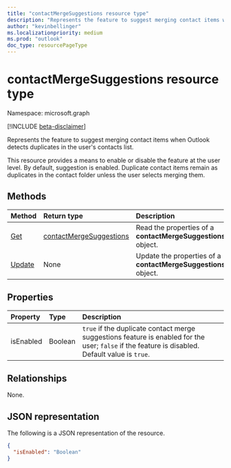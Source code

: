 ```yaml
---
title: "contactMergeSuggestions resource type"
description: "Represents the feature to suggest merging contact items when Outlook detects duplicates in the user's contacts list"
author: "kevinbellinger"
ms.localizationpriority: medium
ms.prod: "outlook"
doc_type: resourcePageType
---
```


# contactMergeSuggestions resource type

Namespace: microsoft.graph

[!INCLUDE [beta-disclaimer](../../includes/beta-disclaimer.md)]

Represents the feature to suggest merging contact items when Outlook detects duplicates in the user's contacts list.

This resource provides a means to enable or disable the feature at the user level. By default, suggestion is enabled. Duplicate contact items remain as duplicates in the contact folder unless the user selects merging them.

## Methods
|Method|Return type|Description|
|:---|:---|:---|
|[Get](../api/contactmergesuggestions-get.md)|[contactMergeSuggestions](contactmergesuggestions.md)|Read the properties of a **contactMergeSuggestions** object.|
|[Update](../api/contactmergesuggestions-update.md)|None |Update the properties of a **contactMergeSuggestions** object.|

## Properties
|Property|Type|Description|
|:---|:---|:---|
|isEnabled|Boolean|`true` if the duplicate contact merge suggestions feature is enabled for the user; `false` if the feature is disabled. Default value is `true`.|

## Relationships
None.

## JSON representation
The following is a JSON representation of the resource.
<!-- {
  "blockType": "resource",
  "keyProperty": "id",
  "@odata.type": "microsoft.graph.contactMergeSuggestions",
  "openType": false
}
-->
``` json
{
  "isEnabled": "Boolean"
}
```

